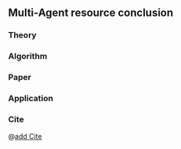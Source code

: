 ## Multi-Agent resource conclusion

>

### Theory

### Algorithm

### Paper

### Application


### Cite
@[add Cite]()
